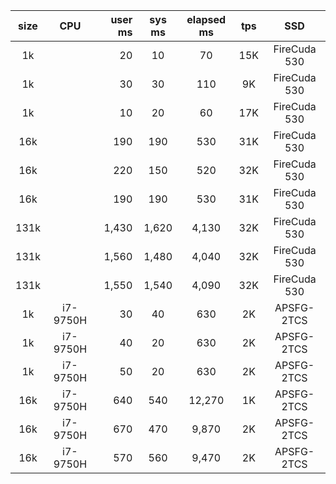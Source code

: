 | size | CPU      | user ms | sys ms | elapsed ms | tps | SSD          |
|:----:|:--------:| -------:|:------:|:----------:|:---:|:------------:|
| 1k   |          | 20      | 10     | 70         | 15K | FireCuda 530 |
| 1k   |          | 30      | 30     | 110        |  9K | FireCuda 530 |
| 1k   |          | 10      | 20     | 60         | 17K | FireCuda 530 |
| 16k  |          | 190     | 190    | 530        | 31K | FireCuda 530 |
| 16k  |          | 220     | 150    | 520        | 32K | FireCuda 530 |
| 16k  |          | 190     | 190    | 530        | 31K | FireCuda 530 |
| 131k |          | 1,430   | 1,620  | 4,130      | 32K | FireCuda 530 |
| 131k |          | 1,560   | 1,480  | 4,040      | 32K | FireCuda 530 |
| 131k |          | 1,550   | 1,540  | 4,090      | 32K | FireCuda 530 |
| 1k   | i7-9750H | 30      | 40     | 630        |  2K | APSFG-2TCS   |
| 1k   | i7-9750H | 40      | 20     | 630        |  2K | APSFG-2TCS   |
| 1k   | i7-9750H | 50      | 20     | 630        |  2K | APSFG-2TCS   |
| 16k  | i7-9750H | 640     | 540    | 12,270     |  1K | APSFG-2TCS   |
| 16k  | i7-9750H | 670     | 470    |  9,870     |  2K | APSFG-2TCS   |
| 16k  | i7-9750H | 570     | 560    |  9,470     |  2K | APSFG-2TCS   |
